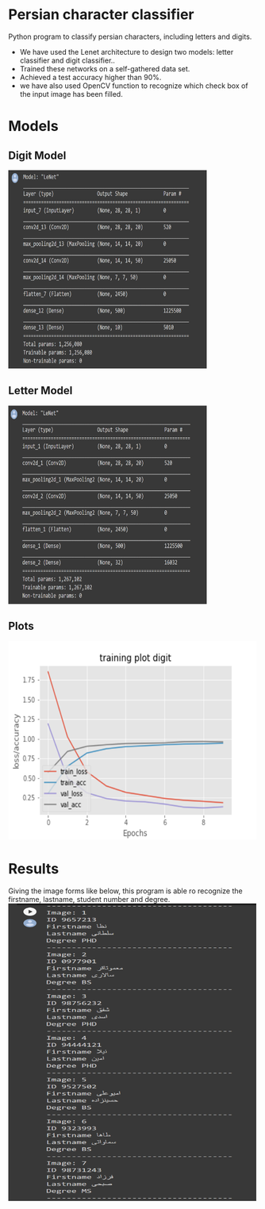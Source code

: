 # Persian character classifier
Python program to classify persian characters, including letters and digits.
* We have used the Lenet architecture to design two models: letter classifier and digit classifier..
* Trained these networks on a self-gathered data set.
* Achieved a test accuracy higher than 90%.
* we have also used OpenCV function to recognize which check box of the input image has been filled.

# Models
## Digit Model
<img src="https://github.com/taravatp/Persian_character_classifier/blob/main/model_digit.png" width="400" height="400">

## Letter Model
<img src="https://github.com/taravatp/Persian_character_classifier/blob/main/model_letter.png" width="400" height="400">

## Plots
<img src="https://github.com/taravatp/Persian_character_classifier/blob/main/training_plot_digit.png" width="500" height="400">

# Results

Giving the image forms like below, this program is able ro recognize the firstname, lastname, student number and degree.
<img src="https://github.com/taravatp/Persian_character_classifier/blob/main/results.png" width="500" height="600">
